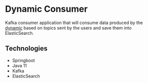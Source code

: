 # Dynamic Consumer

Kafka consumer application that will consume data produced by the [dynamic](https://github.com/rafaelferreiram/dynamic) based on topics sent by the users and save them into ElasticSearch.

## Technologies
- Springboot
- Java 11
- Kafka
- ElasticSearch